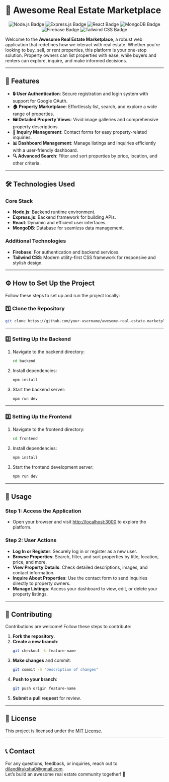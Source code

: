 # 🏡 Awesome Real Estate Marketplace

<p align="center">
  <img src="https://img.shields.io/badge/Node.js-339933?style=for-the-badge&logo=node-dot-js&logoColor=white" alt="Node.js Badge" />
  <img src="https://img.shields.io/badge/Express.js-000000?style=for-the-badge&logo=express&logoColor=white" alt="Express.js Badge" />
  <img src="https://img.shields.io/badge/React-61DAFB?style=for-the-badge&logo=react&logoColor=black" alt="React Badge" />
  <img src="https://img.shields.io/badge/MongoDB-47A248?style=for-the-badge&logo=mongodb&logoColor=white" alt="MongoDB Badge" />
  <img src="https://img.shields.io/badge/Firebase-FFCA28?style=for-the-badge&logo=firebase&logoColor=black" alt="Firebase Badge" />
  <img src="https://img.shields.io/badge/Tailwind_CSS-38B2AC?style=for-the-badge&logo=tailwind-css&logoColor=white" alt="Tailwind CSS Badge" />
</p>

Welcome to the **Awesome Real Estate Marketplace**, a robust web application that redefines how we interact with real estate. Whether you're looking to buy, sell, or rent properties, this platform is your one-stop solution. Property owners can list properties with ease, while buyers and renters can explore, inquire, and make informed decisions.

---

## 🌟 Features

- **🔒 User Authentication**: Secure registration and login system with support for Google OAuth.
- **🏠 Property Marketplace**: Effortlessly list, search, and explore a wide range of properties.
- **🖼️ Detailed Property Views**: Vivid image galleries and comprehensive property descriptions.
- **📩 Inquiry Management**: Contact forms for easy property-related inquiries.
- **📊 Dashboard Management**: Manage listings and inquiries efficiently with a user-friendly dashboard.
- **🔍 Advanced Search**: Filter and sort properties by price, location, and other criteria.

---

## 🛠️ Technologies Used

### **Core Stack**
- **Node.js**: Backend runtime environment.
- **Express.js**: Backend framework for building APIs.
- **React**: Dynamic and efficient user interfaces.
- **MongoDB**: Database for seamless data management.

### **Additional Technologies**
- **Firebase**: For authentication and backend services.
- **Tailwind CSS**: Modern utility-first CSS framework for responsive and stylish design.

---

## ⚙️ How to Set Up the Project

Follow these steps to set up and run the project locally:

### 1️⃣ Clone the Repository
```bash
git clone https://github.com/your-username/awesome-real-estate-marketplace.git
```

---

### 2️⃣ Setting Up the Backend
1. Navigate to the backend directory:
   ```bash
   cd backend
   ```

2. Install dependencies:
   ```bash
   npm install
   ```

3. Start the backend server:
   ```bash
   npm run dev
   ```

---

### 3️⃣ Setting Up the Frontend
1. Navigate to the frontend directory:
   ```bash
   cd frontend
   ```

2. Install dependencies:
   ```bash
   npm install
   ```

3. Start the frontend development server:
   ```bash
   npm run dev
   ```

---

## 🚀 Usage

### Step 1: Access the Application
- Open your browser and visit [http://localhost:3000](http://localhost:3000) to explore the platform.

### Step 2: User Actions
- **Log In or Register**: Securely log in or register as a new user.
- **Browse Properties**: Search, filter, and sort properties by title, location, price, and more.
- **View Property Details**: Check detailed descriptions, images, and contact information.
- **Inquire About Properties**: Use the contact form to send inquiries directly to property owners.
- **Manage Listings**: Access your dashboard to view, edit, or delete your property listings.

---

## 🤝 Contributing

Contributions are welcome! Follow these steps to contribute:

1. **Fork the repository**.
2. **Create a new branch**:
   ```bash
   git checkout -b feature-name
   ```
3. **Make changes** and commit:
   ```bash
   git commit -m "Description of changes"
   ```
4. **Push to your branch**:
   ```bash
   git push origin feature-name
   ```
5. **Submit a pull request** for review.

---

## 📜 License

This project is licensed under the [MIT License](LICENSE).

---

## 📞 Contact

For any questions, feedback, or inquiries, reach out to [dilandilruksha0@gmail.com](mailto:dilandilruksha0@gmail.com).  
Let’s build an awesome real estate community together! 🌟
